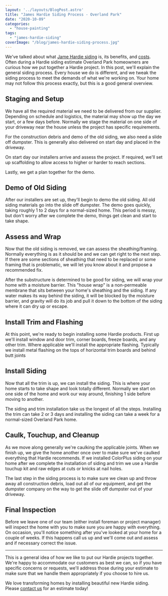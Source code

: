 ```yaml
---
layout: '../layouts/BlogPost.astro'
title: "James Hardie Siding Process - Overland Park"
date: "2020-10-09"
categories: 
  - "house-painting"
tags: 
  - "james-hardie-siding"
coverImage: "/blog/james-hardie-siding-process.jpg"
---
```


We've talked about what [Jame Hardie siding](https://greatplainspaintingkc.com/james-hardie-siding-kansas-city/) is, its benefits, and [costs](https://greatplainspaintingkc.com/james-hardie-siding-cost-overland-park/). Often during a Hardie siding estimate Overland Park homeowners are curious how we put together a Hardie project. In this post, we'll explain the general siding process. Every house we do is different, and we tweak the siding process to meet the demands of what we're working on. Your home may not follow this process exactly, but this is a good general overview.

## Staging and Setup

We have all the required material we need to be delivered from our supplier. Depending on schedule and logistics, the material may show up the day we start, or a few days before. Normally we stage the material on one side of your driveway near the house unless the project has specific requirements.

For the construction debris and demo of the old siding, we also need a slide off dumpster. This is generally also delivered on start day and placed in the driveway.

On start day our installers arrive and assess the project. If required, we'll set up scaffolding to allow access to higher or harder to reach sections.

Lastly, we get a plan together for the demo.

## Demo of Old Siding

After our installers are set up, they'll begin to demo the old siding. All old siding materials go into the slide off dumpster. The demo goes quickly, taking roughly 1 to 2 days for a normal-sized home. This period is messy, but don't worry after we complete the demo, things get clean and start to take shape.

## Assess and Wrap

Now that the old siding is removed, we can assess the sheathing/framing. Normally everything is as it should be and we can get right to the next step. If there are some sections of sheathing that need to be replaced or some framing that is problematic, we will let you know about it and propose a recommended fix.

After the substructure is determined to be good for siding, we will wrap your home with a moisture barrier. This "house wrap" is a non-permeable membrane that sits between your home's sheathing and the siding. If any water makes its way behind the siding, it will be blocked by the moisture barrier, and gravity will do its job and pull it down to the bottom of the siding where it can dry up or escape.

## Install Trim and Flashing

At this point, we're ready to begin installing some Hardie products. First up we'll install window and door trim, corner boards, freeze boards, and any other trim. Where applicable we'll install the appropriate flashing. Typically we install metal flashing on the tops of horizontal trim boards and behind butt joints

## Install Siding

Now that all the trim is up, we can install the siding. This is where your home starts to take shape and look totally different. Normally we start on one side of the home and work our way around, finishing 1 side before moving to another.

The siding and trim installation take us the longest of all the steps. Installing the trim can take 2 or 3 days and installing the siding can take a week for a normal-sized Overland Park home.

## Caulk, Touchup, and Cleanup

As we move along generally we're caulking the applicable joints. When we finish up, we give the home another once over to make sure we've caulked everything that Hardie recommends. If we installed ColorPlus siding on your home after we complete the installation of siding and trim we use a Hardie touchup kit and raw edges at cuts or knicks at nail holes.

The last step in the siding process is to make sure we clean up and throw away all construction debris, load out all of our equipment, and get the dumpster company on the way to get the slide off dumpster out of your driveway.

## Final Inspection

Before we leave one of our team (either install foreman or project manager) will inspect the home with you to make sure you are happy with everything. On occasion, you'll notice something after you've looked at your home for a couple of weeks. If this happens call us up and we'll come out and assess and if necessary correct the issue.

* * *

This is a general idea of how we like to put our Hardie projects together. We're happy to accommodate our customers as best we can, so if you have specific concerns or requests, we'll address those during your estimate to make sure that we handle them appropriately if you choose to hire us.

We love transforming homes by installing beautiful new Hardie siding. Please [contact us](https://greatplainspaintingkc.com/contact/) for an estimate today!
